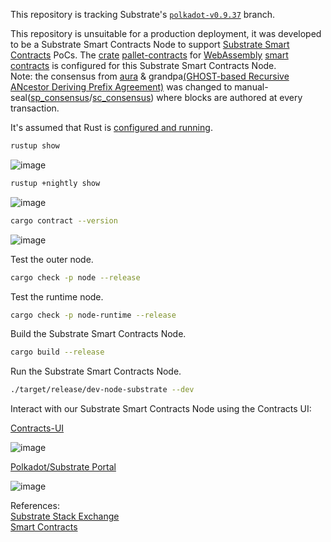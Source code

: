 This repository is tracking Substrate's
[`polkadot-v0.9.37`](https://github.com/paritytech/substrate/tree/polkadot-v0.9.37) branch.

This repository is unsuitable for a production deployment, it was developed to be a Substrate Smart Contracts Node to support [Substrate Smart Contracts](https://use.ink/how-it-works) PoCs. The [crate](https://paritytech.github.io/substrate/master/pallet_contracts/index.html) [pallet-contracts](https://github.com/paritytech/substrate/tree/polkadot-v0.9.31/frame/contracts) for [WebAssembly](https://wiki.polkadot.network/docs/learn-wasm) [smart contracts](https://wiki.polkadot.network/docs/build-smart-contracts#smart-contract-environments-are-still-maturing) is configured for this Substrate Smart Contracts Node. <br/>
Note: the consensus from [aura](https://docs.substrate.io/reference/glossary/#authority-round-aura)  & grandpa[(GHOST-based Recursive ANcestor Deriving Prefix Agreement)](https://wiki.polkadot.network/docs/learn-consensus#finality-gadget-grandpa) was changed to manual-seal([sp_consensus](https://docs.rs/sp-consensus/latest/sp_consensus/)/[sc_consensus](https://docs.rs/sc-consensus/latest/sc_consensus/)) where blocks are authored at every transaction.

It's assumed that Rust is [configured and running](https://docs.substrate.io/install/).

```bash
rustup show
```
![image](https://user-images.githubusercontent.com/76512851/229990984-24d9834e-4a98-4eb2-b97d-578641fdcadd.png)

```bash
rustup +nightly show
```
![image](https://user-images.githubusercontent.com/76512851/229991173-f393a3c7-478f-465a-bedb-b5f827aceddd.png)

```bash
cargo contract --version
```
![image](https://user-images.githubusercontent.com/76512851/229992243-d014b1b6-7aa6-4150-b018-bb46795a7671.png)


Test the outer node.
```bash
cargo check -p node --release
```

Test the runtime node.
```bash
cargo check -p node-runtime --release
```

Build the Substrate Smart Contracts Node.
```bash
cargo build --release
```

Run the Substrate Smart Contracts Node.
```bash
./target/release/dev-node-substrate --dev
```
Interact with our Substrate Smart Contracts Node using the Contracts UI:

[Contracts-UI](https://contracts-ui.substrate.io/?rpc=ws://127.0.0.1:9944)
 
![image](https://user-images.githubusercontent.com/76512851/199269077-e29144e7-e288-41c0-be51-9060bc16aebd.png)

[Polkadot/Substrate Portal](https://polkadot.js.org/apps/#/explorer)

![image](https://user-images.githubusercontent.com/76512851/201645371-283412c9-86a4-470d-8f80-dcd2dbd50cb8.png)


References:<br/>
[Substrate Stack Exchange](https://substrate.stackexchange.com/)<br/>
[Smart Contracts](https://wiki.polkadot.network/docs/build-smart-contracts)<br/>

